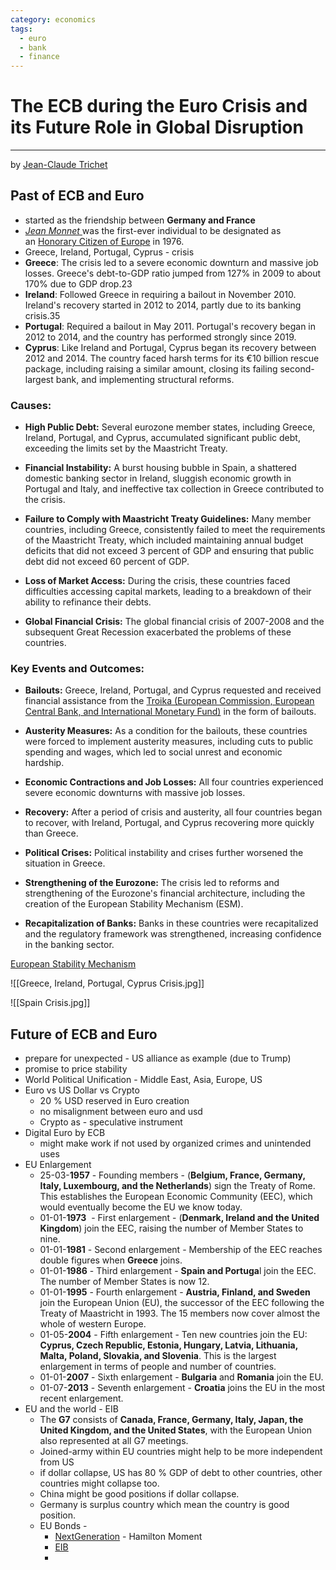 ```yaml
---
category: economics
tags:
  - euro
  - bank
  - finance
---
```

# The ECB during the Euro Crisis and its Future Role in Global Disruption
---
by  [Jean-Claude Trichet](https://en.wikipedia.org/wiki/Jean-Claude_Trichet)
## Past of ECB and Euro

- started as the friendship between **Germany and France**
- [*Jean Monnet* ](https://en.wikipedia.org/wiki/Jean_Monnet) was the first-ever individual to be designated as an [Honorary Citizen of Europe](https://en.wikipedia.org/wiki/Honorary_Citizen_of_Europe "Honorary Citizen of Europe") in 1976.
- Greece, Ireland, Portugal, Cyprus - crisis
- **Greece**: The crisis led to a severe economic downturn and massive job losses. Greece's debt-to-GDP ratio jumped from 127% in 2009 to about 170% due to GDP drop.23
- **Ireland**: Followed Greece in requiring a bailout in November 2010. Ireland's recovery started in 2012 to 2014, partly due to its banking crisis.35
- **Portugal**: Required a bailout in May 2011. Portugal's recovery began in 2012 to 2014, and the country has performed strongly since 2019.
- **Cyprus**: Like Ireland and Portugal, Cyprus began its recovery between 2012 and 2014. The country faced harsh terms for its €10 billion rescue package, including raising a similar amount, closing its failing second-largest bank, and implementing structural reforms.

### Causes:

- **High Public Debt:**
	Several eurozone member states, including Greece, Ireland, Portugal, and Cyprus, accumulated significant public debt, exceeding the limits set by the Maastricht Treaty. 
    
- **Financial Instability:**
	A burst housing bubble in Spain, a shattered domestic banking sector in Ireland, sluggish economic growth in Portugal and Italy, and ineffective tax collection in Greece contributed to the crisis. 
    
- **Failure to Comply with Maastricht Treaty Guidelines:**
	Many member countries, including Greece, consistently failed to meet the requirements of the Maastricht Treaty, which included maintaining annual budget deficits that did not exceed 3 percent of GDP and ensuring that public debt did not exceed 60 percent of GDP. 
    
- **Loss of Market Access:**
	During the crisis, these countries faced difficulties accessing capital markets, leading to a breakdown of their ability to refinance their debts. 
    
- **Global Financial Crisis:**
	The global financial crisis of 2007-2008 and the subsequent Great Recession exacerbated the problems of these countries. 
    
###  Key Events and Outcomes:

- **Bailouts:**
	Greece, Ireland, Portugal, and Cyprus requested and received financial assistance from the [Troika (European Commission, European Central Bank, and International Monetary Fund)](https://en.wikipedia.org/wiki/Troika_(European_group)) in the form of bailouts. 
    
- **Austerity Measures:**
	As a condition for the bailouts, these countries were forced to implement austerity measures, including cuts to public spending and wages, which led to social unrest and economic hardship. 
    
- **Economic Contractions and Job Losses:**
	All four countries experienced severe economic downturns with massive job losses. 
    
- **Recovery:**
    After a period of crisis and austerity, all four countries began to recover, with Ireland, Portugal, and Cyprus recovering more quickly than Greece. 
    
- **Political Crises:**
    Political instability and crises further worsened the situation in Greece. 
    
- **Strengthening of the Eurozone:**
    The crisis led to reforms and strengthening of the Eurozone's financial architecture, including the creation of the European Stability Mechanism (ESM). 
    
- **Recapitalization of Banks:**
    Banks in these countries were recapitalized and the regulatory framework was strengthened, increasing confidence in the banking sector.

[European Stability Mechanism](https://www.esm.europa.eu/)

![[Greece, Ireland, Portugal, Cyprus Crisis.jpg]]

![[Spain Crisis.jpg]]

## Future of ECB and Euro

- prepare for unexpected - US alliance as example (due to Trump)
- promise to price stability 
- World Political Unification - Middle East, Asia, Europe, US
- Euro vs US Dollar vs Crypto
	- 20 % USD reserved in Euro creation 
	- no misalignment between euro and usd
	- Crypto as - speculative instrument 
- Digital Euro by ECB
	- might make work if not used by organized crimes and unintended uses
- EU Enlargement
	- 25-03-**1957** - Founding members - (**Belgium, France, Germany, Italy, Luxembourg, and the Netherlands**) sign the Treaty of Rome. This establishes the European Economic Community (EEC), which would eventually become the EU we know today.
	- 01-01-**1973**  - First enlargement - (**Denmark, Ireland and the United Kingdom**) join the EEC, raising the number of Member States to nine.
	- 01-01-**1981** - Second enlargement - Membership of the EEC reaches double figures when **Greece** joins.
	- 01-01-**1986** - Third enlargement - **Spain and Portuga**l join the EEC. The number of Member States is now 12.
	- 01-01-**1995** - Fourth enlargement - **Austria, Finland, and Sweden** join the European Union (EU), the successor of the EEC following the Treaty of Maastricht in 1993. The 15 members now cover almost the whole of western Europe.
	- 01-05-**2004** - Fifth enlargement - Ten new countries join the EU: **Cyprus, Czech Republic, Estonia, Hungary, Latvia, Lithuania, Malta, Poland, Slovakia, and Slovenia**. This is the largest enlargement in terms of people and number of countries.
	- 01-01-**2007** - Sixth enlargement - **Bulgaria** and **Romania** join the EU.
	- 01-07-**2013** - Seventh enlargement - **Croatia** joins the EU in the most recent enlargement.
- EU  and the world - EIB
	- The **G7** consists of **Canada, France, Germany, Italy, Japan, the United Kingdom, and the United States**, with the European Union also represented at all G7 meetings.
	- Joined-army within EU countries might help to be more independent from US
	- if dollar collapse,  US has 80 % GDP of debt to other countries, other countries might collapse too.
	- China might be good positions if dollar collapse.
	- Germany is surplus country which mean the country is good position.
	- EU Bonds -
		- [NextGeneration](https://next-generation-eu.europa.eu/index_de) - Hamilton Moment
		- [EIB](https://www.eib.org/de/index)
		- 